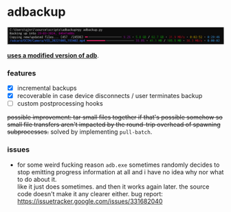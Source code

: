 # adbackup

![screenshot](screenshot.png)

[**uses a modified version of adb**](https://github.com/kwyntes/adbackup-adb).

### features

- [x] incremental backups
- [x] recoverable in case device disconnects / user terminates backup
- [ ] custom postprocessing hooks

~~possible improvement: tar small files together if that's possible somehow so
small file transfers aren't impacted by the round-trip overhead of spawning
subprocesses.~~ solved by implementing `pull-batch`.

### issues

- for some weird fucking reason `adb.exe` sometimes randomly decides to stop
  emitting progress information at all and i have no idea why nor what to do about
  it.  
  like it just does sometimes. and then it works again later. the source code
  doesn't make it any clearer either.
  bug report: https://issuetracker.google.com/issues/331682040
